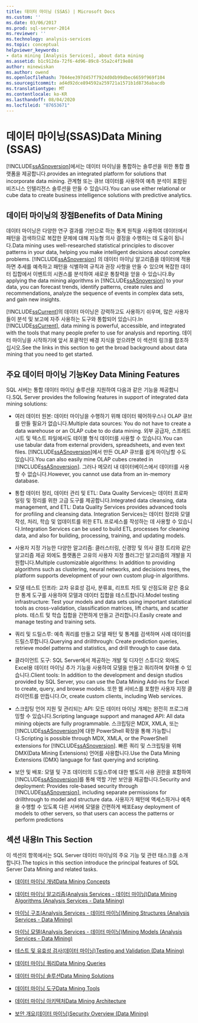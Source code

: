 ```yaml
---
title: 데이터 마이닝 (SSAS) | Microsoft Docs
ms.custom: ''
ms.date: 03/06/2017
ms.prod: sql-server-2014
ms.reviewer: ''
ms.technology: analysis-services
ms.topic: conceptual
helpviewer_keywords:
- data mining [Analysis Services], about data mining
ms.assetid: b1c912da-72f6-4d96-89c8-55a2c4f19e88
author: minewiskan
ms.author: owend
ms.openlocfilehash: 7044ee397d457f7924d0db99dbec6659f969f104
ms.sourcegitcommit: ad4d92dce894592a259721a1571b1d8736abacdb
ms.translationtype: MT
ms.contentlocale: ko-KR
ms.lasthandoff: 08/04/2020
ms.locfileid: "87653671"
---
```

# <a name="data-mining-ssas"></a><span data-ttu-id="ab306-102">데이터 마이닝(SSAS)</span><span class="sxs-lookup"><span data-stu-id="ab306-102">Data Mining (SSAS)</span></span>
  [!INCLUDE[ssASnoversion](../../includes/ssasnoversion-md.md)]<span data-ttu-id="ab306-103">에서는 데이터 마이닝을 통합하는 솔루션을 위한 통합 플랫폼을 제공합니다.</span><span class="sxs-lookup"><span data-stu-id="ab306-103">provides an integrated platform for solutions that incorporate data mining.</span></span> <span data-ttu-id="ab306-104">관계형 또는 큐브 데이터를 사용하여 예측 분석이 포함된 비즈니스 인텔리전스 솔루션을 만들 수 있습니다.</span><span class="sxs-lookup"><span data-stu-id="ab306-104">You can use either relational or cube data to create business intelligence solutions with predictive analytics.</span></span>  
  
## <a name="benefits-of-data-mining"></a><span data-ttu-id="ab306-105">데이터 마이닝의 장점</span><span class="sxs-lookup"><span data-stu-id="ab306-105">Benefits of Data Mining</span></span>  
 <span data-ttu-id="ab306-106">데이터 마이닝은 다양한 연구 결과를 기반으로 하는 통계 원칙을 사용하여 데이터에서 패턴을 검색하므로 복잡한 문제에 대해 지능형 의사 결정을 수행하는 데 도움이 됩니다.</span><span class="sxs-lookup"><span data-stu-id="ab306-106">Data mining uses well-researched statistical principles to discover patterns in your data, helping you make intelligent decisions about complex problems.</span></span> <span data-ttu-id="ab306-107">[!INCLUDE[ssASnoversion](../../includes/ssasnoversion-md.md)] 의 데이터 마이닝 알고리즘을 데이터에 적용하면 추세를 예측하고 패턴을 식별하여 규칙과 권장 사항을 만들 수 있으며 복잡한 데이터 집합에서 이벤트의 시퀀스를 분석하여 새로운 통찰력을 얻을 수 있습니다.</span><span class="sxs-lookup"><span data-stu-id="ab306-107">By applying the data mining algorithms in [!INCLUDE[ssASnoversion](../../includes/ssasnoversion-md.md)] to your data, you can forecast trends, identify patterns, create rules and recommendations, analyze the sequence of events in complex data sets, and gain new insights.</span></span>  
  
 <span data-ttu-id="ab306-108">[!INCLUDE[ssCurrent](../../includes/sscurrent-md.md)]의 데이터 마이닝은 강력하고도 사용하기 쉬우며, 많은 사용자들이 분석 및 보고에 자주 사용하는 도구와 통합되어 있습니다.</span><span class="sxs-lookup"><span data-stu-id="ab306-108">In [!INCLUDE[ssCurrent](../../includes/sscurrent-md.md)], data mining is powerful, accessible, and integrated with the tools that many people prefer to use for analysis and reporting.</span></span> <span data-ttu-id="ab306-109">데이터 마이닝을 시작하기에 앞서 포괄적인 배경 지식을 얻으려면 이 섹션의 링크를 참조하십시오.</span><span class="sxs-lookup"><span data-stu-id="ab306-109">See the links in this section to get the broad background about data mining that you need to get started.</span></span>  
  
## <a name="key-data-mining-features"></a><span data-ttu-id="ab306-110">주요 데이터 마이닝 기능</span><span class="sxs-lookup"><span data-stu-id="ab306-110">Key Data Mining Features</span></span>  
 <span data-ttu-id="ab306-111">SQL 서버는 통합 데이터 마이닝 솔루션을 지원하여 다음과 같은 기능을 제공합니다.</span><span class="sxs-lookup"><span data-stu-id="ab306-111">SQL Server provides the following features in support of integrated data mining solutions:</span></span>  
  
-   <span data-ttu-id="ab306-112">여러 데이터 원본: 데이터 마이닝을 수행하기 위해 데이터 웨어하우스나 OLAP 큐브를 만들 필요가 없습니다.</span><span class="sxs-lookup"><span data-stu-id="ab306-112">Multiple data sources: You do not have to create a data warehouse or an OLAP cube to do data mining.</span></span> <span data-ttu-id="ab306-113">외부 공급자, 스프레드시트 및 텍스트 파일에서도 테이블 형식 데이터를 사용할 수 있습니다.</span><span class="sxs-lookup"><span data-stu-id="ab306-113">You can use tabular data from external providers, spreadsheets, and even text files.</span></span> <span data-ttu-id="ab306-114">[!INCLUDE[ssASnoversion](../../includes/ssasnoversion-md.md)]에서 만든 OLAP 큐브를 쉽게 마이닝할 수도 있습니다.</span><span class="sxs-lookup"><span data-stu-id="ab306-114">You can also easily mine OLAP cubes created in [!INCLUDE[ssASnoversion](../../includes/ssasnoversion-md.md)].</span></span> <span data-ttu-id="ab306-115">그러나 메모리 내 데이터베이스에서 데이터를 사용할 수 없습니다.</span><span class="sxs-lookup"><span data-stu-id="ab306-115">However, you cannot use data from an in-memory database.</span></span>  
  
-   <span data-ttu-id="ab306-116">통합 데이터 정리, 데이터 관리 및 ETL: Data Quality Services는 데이터 프로파일링 및 정리를 위한 고급 도구를 제공합니다.</span><span class="sxs-lookup"><span data-stu-id="ab306-116">Integrated data cleansing, data management, and ETL: Data Quality Services provides advanced tools for profiling and cleansing data.</span></span> <span data-ttu-id="ab306-117">Integration Services는 데이터 정리와 모델 작성, 처리, 학습 및 업데이트를 위한 ETL 프로세스를 작성하는 데 사용할 수 있습니다.</span><span class="sxs-lookup"><span data-stu-id="ab306-117">Integration Services can be used to build ETL processes for cleaning data, and also for building, processing, training, and updating models.</span></span>  
  
-   <span data-ttu-id="ab306-118">사용자 지정 가능한 다양한 알고리즘: 클러스터링, 신경망 및 의사 결정 트리와 같은 알고리즘 제공 외에도 플랫폼은 고유의 사용자 지정 플러그인 알고리즘의 개발을 지원합니다.</span><span class="sxs-lookup"><span data-stu-id="ab306-118">Multiple customizable algorithms: In addition to providing algorithms such as clustering, neural networks, and decisions trees, the platform supports development of your own custom plug-in algorithms.</span></span>  
  
-   <span data-ttu-id="ab306-119">모델 테스트 인프라: 교차 유효성 검사, 분류표, 리프트 차트 및 산점도와 같은 중요한 통계 도구를 사용하여 모델과 데이터 집합을 테스트합니다.</span><span class="sxs-lookup"><span data-stu-id="ab306-119">Model testing infrastructure: Test your models and data sets using important statistical tools as cross-validation, classification matrices, lift charts, and scatter plots.</span></span> <span data-ttu-id="ab306-120">테스트 및 학습 집합을 간편하게 만들고 관리합니다.</span><span class="sxs-lookup"><span data-stu-id="ab306-120">Easily create and manage testing and training sets.</span></span>  
  
-   <span data-ttu-id="ab306-121">쿼리 및 드릴스루: 예측 쿼리를 만들고 모델 패턴 및 통계를 검색하며 사례 데이터를 드릴스루합니다.</span><span class="sxs-lookup"><span data-stu-id="ab306-121">Querying and drillthrough: Create prediction queries, retrieve model patterns and statistics, and drill through to case data.</span></span>  
  
-   <span data-ttu-id="ab306-122">클라이언트 도구: SQL Server에서 제공하는 개발 및 디자인 스튜디오 외에도 Excel용 데이터 마이닝 추가 기능을 사용하여 모델을 만들고 쿼리하며 찾아볼 수 있습니다.</span><span class="sxs-lookup"><span data-stu-id="ab306-122">Client tools: In addition to the development and design studios provided by SQL Server, you can use the Data Mining Add-ins for Excel to create, query, and browse models.</span></span> <span data-ttu-id="ab306-123">또한 웹 서비스를 포함한 사용자 지정 클라이언트를 만듭니다.</span><span class="sxs-lookup"><span data-stu-id="ab306-123">Or, create custom clients, including Web services.</span></span>  
  
-   <span data-ttu-id="ab306-124">스크립팅 언어 지원 및 관리되는 API: 모든 데이터 마이닝 개체는 완전히 프로그래밍할 수 있습니다.</span><span class="sxs-lookup"><span data-stu-id="ab306-124">Scripting language support and managed API: All data mining objects are fully programmable.</span></span> <span data-ttu-id="ab306-125">스크립팅은 MDX, XMLA, 또는 [!INCLUDE[ssASnoversion](../../includes/ssasnoversion-md.md)]에 대한 PowerShell 확장을 통해 가능합니다.</span><span class="sxs-lookup"><span data-stu-id="ab306-125">Scripting is possible through MDX, XMLA, or the PowerShell extensions for [!INCLUDE[ssASnoversion](../../includes/ssasnoversion-md.md)].</span></span> <span data-ttu-id="ab306-126">빠른 쿼리 및 스크립팅을 위해 DMX(Data Mining Extensions) 언어를 사용합니다.</span><span class="sxs-lookup"><span data-stu-id="ab306-126">Use the Data Mining Extensions (DMX) language for fast querying and scripting.</span></span>  
  
-   <span data-ttu-id="ab306-127">보안 및 배포: 모델 및 구조 데이터의 드릴스루에 대한 별도의 사용 권한을 포함하여 [!INCLUDE[ssASnoversion](../../includes/ssasnoversion-md.md)]를 통해 역할 기반 보안을 제공합니다.</span><span class="sxs-lookup"><span data-stu-id="ab306-127">Security and deployment: Provides role-based security through [!INCLUDE[ssASnoversion](../../includes/ssasnoversion-md.md)], including separate permissions for drillthrough to model and structure data.</span></span> <span data-ttu-id="ab306-128">사용자가 패턴에 액세스하거나 예측을 수행할 수 있도록 다른 서버에 모델을 간편하게 배포</span><span class="sxs-lookup"><span data-stu-id="ab306-128">Easy deployment of models to other servers, so that users can access the patterns or perform predictions</span></span>  
  
## <a name="in-this-section"></a><span data-ttu-id="ab306-129">섹션 내용</span><span class="sxs-lookup"><span data-stu-id="ab306-129">In This Section</span></span>  
 <span data-ttu-id="ab306-130">이 섹션의 항목에서는 SQL Server 데이터 마이닝의 주요 기능 및 관련 태스크를 소개합니다.</span><span class="sxs-lookup"><span data-stu-id="ab306-130">The topics in this section introduce the principal features of SQL Server Data Mining and related tasks.</span></span>  
  
-   [<span data-ttu-id="ab306-131">데이터 마이닝 개념</span><span class="sxs-lookup"><span data-stu-id="ab306-131">Data Mining Concepts</span></span>](data-mining-concepts.md)  
  
-   [<span data-ttu-id="ab306-132">데이터 마이닝 알고리즘&#40;Analysis Services - 데이터 마이닝&#41;</span><span class="sxs-lookup"><span data-stu-id="ab306-132">Data Mining Algorithms &#40;Analysis Services - Data Mining&#41;</span></span>](data-mining-algorithms-analysis-services-data-mining.md)  
  
-   [<span data-ttu-id="ab306-133">마이닝 구조&#40;Analysis Services - 데이터 마이닝&#41;</span><span class="sxs-lookup"><span data-stu-id="ab306-133">Mining Structures &#40;Analysis Services - Data Mining&#41;</span></span>](mining-structures-analysis-services-data-mining.md)  
  
-   [<span data-ttu-id="ab306-134">마이닝 모델&#40;Analysis Services - 데이터 마이닝&#41;</span><span class="sxs-lookup"><span data-stu-id="ab306-134">Mining Models &#40;Analysis Services - Data Mining&#41;</span></span>](mining-models-analysis-services-data-mining.md)  
  
-   [<span data-ttu-id="ab306-135">테스트 및 유효성 검사&#40;데이터 마이닝&#41;</span><span class="sxs-lookup"><span data-stu-id="ab306-135">Testing and Validation &#40;Data Mining&#41;</span></span>](testing-and-validation-data-mining.md)  
  
-   [<span data-ttu-id="ab306-136">데이터 마이닝 쿼리</span><span class="sxs-lookup"><span data-stu-id="ab306-136">Data Mining Queries</span></span>](data-mining-queries.md)  
  
-   [<span data-ttu-id="ab306-137">데이터 마이닝 솔루션</span><span class="sxs-lookup"><span data-stu-id="ab306-137">Data Mining Solutions</span></span>](data-mining-solutions.md)  
  
-   [<span data-ttu-id="ab306-138">데이터 마이닝 도구</span><span class="sxs-lookup"><span data-stu-id="ab306-138">Data Mining Tools</span></span>](data-mining-tools.md)  
  
-   [<span data-ttu-id="ab306-139">데이터 마이닝 아키텍처</span><span class="sxs-lookup"><span data-stu-id="ab306-139">Data Mining Architecture</span></span>](data-mining-architecture.md)  
  
-   [<span data-ttu-id="ab306-140">보안 개요&#40;데이터 마이닝&#41;</span><span class="sxs-lookup"><span data-stu-id="ab306-140">Security Overview &#40;Data Mining&#41;</span></span>](security-overview-data-mining.md)  
  
  
